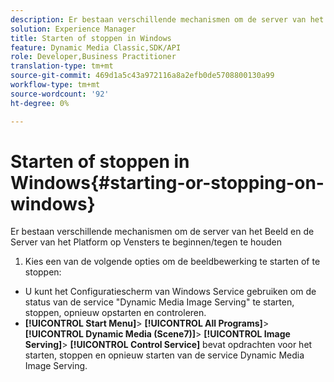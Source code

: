```yaml
---
description: Er bestaan verschillende mechanismen om de server van het Beeld en de Server van het Platform op Vensters te beginnen/tegen te houden
solution: Experience Manager
title: Starten of stoppen in Windows
feature: Dynamic Media Classic,SDK/API
role: Developer,Business Practitioner
translation-type: tm+mt
source-git-commit: 469d1a5c43a972116a8a2efb0de5708800130a99
workflow-type: tm+mt
source-wordcount: '92'
ht-degree: 0%

---
```



# Starten of stoppen in Windows{#starting-or-stopping-on-windows}

Er bestaan verschillende mechanismen om de server van het Beeld en de Server van het Platform op Vensters te beginnen/tegen te houden

1. Kies een van de volgende opties om de beeldbewerking te starten of te stoppen:

* U kunt het Configuratiescherm van Windows Service gebruiken om de status van de service &quot;Dynamic Media Image Serving&quot; te starten, stoppen, opnieuw opstarten en controleren.
* **[!UICONTROL Start Menu]**>  **[!UICONTROL All Programs]**>  **[!UICONTROL Dynamic Media (Scene7)]**>  **[!UICONTROL Image Serving]**>  **[!UICONTROL Control Service]** bevat opdrachten voor het starten, stoppen en opnieuw starten van de service Dynamic Media Image Serving.

